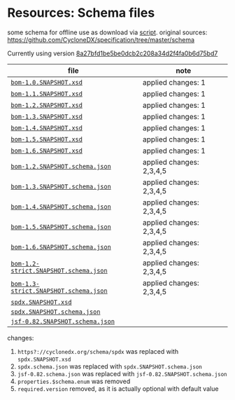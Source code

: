 # Resources: Schema files

some schema for offline use as download via [script](../../../tools/schema-downloader.py).
original sources: <https://github.com/CycloneDX/specification/tree/master/schema>

Currently using version
[8a27bfd1be5be0dcb2c208a34d2f4fa0b6d75bd7](https://github.com/CycloneDX/specification/commit/8a27bfd1be5be0dcb2c208a34d2f4fa0b6d75bd7)

| file | note |
|------|------|
| [`bom-1.0.SNAPSHOT.xsd`](bom-1.0.SNAPSHOT.xsd) | applied changes: 1 |
| [`bom-1.1.SNAPSHOT.xsd`](bom-1.1.SNAPSHOT.xsd) | applied changes: 1 |
| [`bom-1.2.SNAPSHOT.xsd`](bom-1.2.SNAPSHOT.xsd) | applied changes: 1 |
| [`bom-1.3.SNAPSHOT.xsd`](bom-1.3.SNAPSHOT.xsd) | applied changes: 1 |
| [`bom-1.4.SNAPSHOT.xsd`](bom-1.4.SNAPSHOT.xsd) | applied changes: 1 |
| [`bom-1.5.SNAPSHOT.xsd`](bom-1.5.SNAPSHOT.xsd) | applied changes: 1 |
| [`bom-1.6.SNAPSHOT.xsd`](bom-1.6.SNAPSHOT.xsd) | applied changes: 1 |
| [`bom-1.2.SNAPSHOT.schema.json`](bom-1.2.SNAPSHOT.schema.json) | applied changes: 2,3,4,5 |
| [`bom-1.3.SNAPSHOT.schema.json`](bom-1.3.SNAPSHOT.schema.json) | applied changes: 2,3,4,5 |
| [`bom-1.4.SNAPSHOT.schema.json`](bom-1.4.SNAPSHOT.schema.json) | applied changes: 2,3,4,5 |
| [`bom-1.5.SNAPSHOT.schema.json`](bom-1.5.SNAPSHOT.schema.json) | applied changes: 2,3,4,5 |
| [`bom-1.6.SNAPSHOT.schema.json`](bom-1.6.SNAPSHOT.schema.json) | applied changes: 2,3,4,5 |
| [`bom-1.2-strict.SNAPSHOT.schema.json`](bom-1.2-strict.SNAPSHOT.schema.json) | applied changes: 2,3,4,5 |
| [`bom-1.3-strict.SNAPSHOT.schema.json`](bom-1.3-strict.SNAPSHOT.schema.json) | applied changes: 2,3,4,5 |
| [`spdx.SNAPSHOT.xsd`](spdx.SNAPSHOT.xsd) | |
| [`spdx.SNAPSHOT.schema.json`](spdx.SNAPSHOT.schema.json) | |
| [`jsf-0.82.SNAPSHOT.schema.json`](jsf-0.82.SNAPSHOT.schema.json) | |

changes:
1. `https?://cyclonedx.org/schema/spdx` was replaced with `spdx.SNAPSHOT.xsd`
2. `spdx.schema.json` was replaced with `spdx.SNAPSHOT.schema.json`
3. `jsf-0.82.schema.json` was replaced with `jsf-0.82.SNAPSHOT.schema.json`
4. `properties.$schema.enum` was removed
5. `required.version` removed, as it is actually optional with default value
